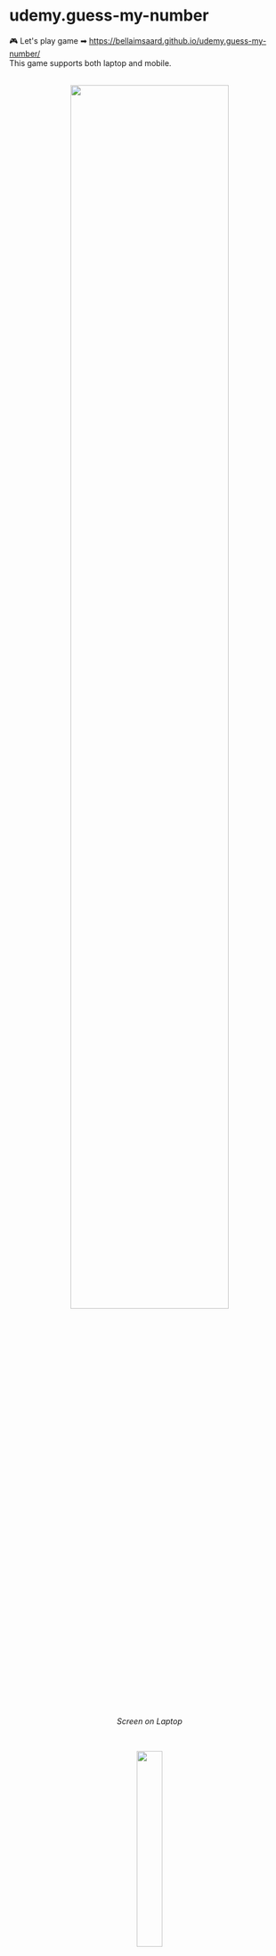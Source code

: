 # udemy.guess-my-number
🎮 Let's play game ➡ https://bellaimsaard.github.io/udemy.guess-my-number/
<br />This game supports both laptop and mobile.
<br />
<br />
<p align="center">
  <img width=75% height=75% src="https://user-images.githubusercontent.com/28094471/179153506-5b3efb3a-1502-482a-918e-d1ff1f12c577.png">
  <br>
    <em>Screen on Laptop</em>
</p>
 
<br />
<p align="center">
  <img width=30% height=30% src="https://user-images.githubusercontent.com/28094471/179157331-0d6fb4df-1db9-4dd0-ac00-7dca42c62ece.png">
  <br>
    <em>Screen on Mobile</em>
</p>


